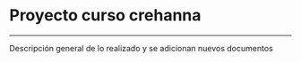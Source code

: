 # Proyecto curso crehanna
*** 
Descripción general de lo realizado y se adicionan nuevos documentos
